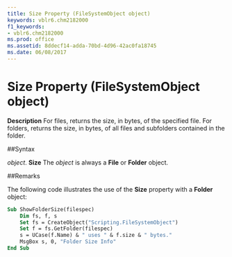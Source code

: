 ```yaml
---
title: Size Property (FileSystemObject object)
keywords: vblr6.chm2182000
f1_keywords:
- vblr6.chm2182000
ms.prod: office
ms.assetid: 8ddecf14-adda-70bd-4d96-42ac0fa18745
ms.date: 06/08/2017
---
```



# Size Property (FileSystemObject object)



 **Description**
For files, returns the size, in bytes, of the specified file. For folders, returns the size, in bytes, of all files and subfolders contained in the folder.

##Syntax

_object_. **Size**
The  _object_ is always a **File** or **Folder** object.

##Remarks

The following code illustrates the use of the  **Size** property with a **Folder** object:



```vb
Sub ShowFolderSize(filespec)
    Dim fs, f, s
    Set fs = CreateObject("Scripting.FileSystemObject")
    Set f = fs.GetFolder(filespec)
    s = UCase(f.Name) & " uses " & f.size & " bytes."
    MsgBox s, 0, "Folder Size Info"
End Sub
```


